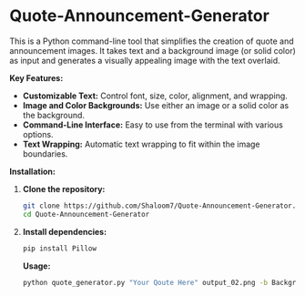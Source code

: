 # Quote-Announcement-Generator

This is a Python command-line tool that simplifies the creation of quote and announcement images. It takes text and a background image (or solid color) as input and generates a visually appealing image with the text overlaid.

**Key Features:**

*   **Customizable Text:**  Control font, size, color, alignment, and wrapping.
*   **Image and Color Backgrounds:**  Use either an image or a solid color as the background.
*   **Command-Line Interface:**  Easy to use from the terminal with various options.
*   **Text Wrapping:** Automatic text wrapping to fit within the image boundaries.

**Installation:**

1.  **Clone the repository:**

    ```bash
    git clone https://github.com/Shaloom7/Quote-Announcement-Generator.git
    cd Quote-Announcement-Generator
    ```

2.  **Install dependencies:**

    ```bash
    pip install Pillow
    ```

    **Usage:**

    ```bash
    python quote_generator.py "Your Qoute Here" output_02.png -b Background.jpg
